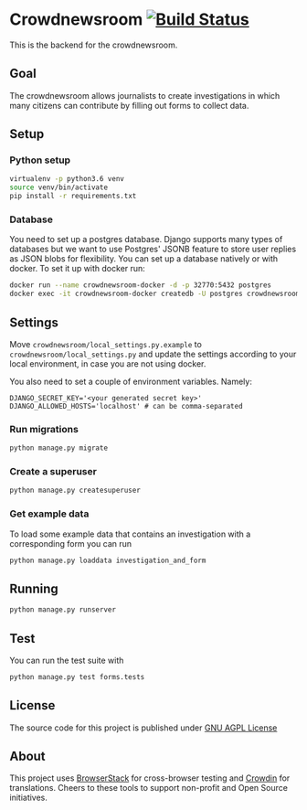 # Crowdnewsroom [![Build Status](https://travis-ci.org/correctiv/crowdnewsroom-backend.svg?branch=master)](https://travis-ci.org/correctiv/crowdnewsroom-backend)

This is the backend for the crowdnewsroom.


## Goal

The crowdnewsroom allows journalists to create investigations in which many citizens can contribute by filling out forms to collect data.

## Setup

### Python setup
```bash
virtualenv -p python3.6 venv
source venv/bin/activate
pip install -r requirements.txt
```

### Database
You need to set up a postgres database. Django supports many types of databases but we want to use Postgres' JSONB feature
to store user replies as JSON blobs for flexibility.
You can set up a database natively or with docker. To set it up with docker run:
```bash
docker run --name crowdnewsroom-docker -d -p 32770:5432 postgres
docker exec -it crowdnewsroom-docker createdb -U postgres crowdnewsroom
```

## Settings

Move `crowdnewsroom/local_settings.py.example` to `crowdnewsroom/local_settings.py` and update the settings according to your local environment, in case you are not using docker.

You also need to set a couple of environment variables. Namely:
```
DJANGO_SECRET_KEY='<your generated secret key>'
DJANGO_ALLOWED_HOSTS='localhost' # can be comma-separated
```

### Run migrations
```bash
python manage.py migrate
```

### Create a superuser
```bash
python manage.py createsuperuser
```

### Get example data
To load some example data that contains an investigation with a corresponding form you can run
```bash
python manage.py loaddata investigation_and_form
```

## Running
```bash
python manage.py runserver
```

## Test
You can run the test suite with
```bash
python manage.py test forms.tests
```

## License
The source code for this project is published under [GNU AGPL License](https://github.com/correctiv/crowdnewsroom-backend/blob/master/LICENSE)

## About
This project uses [BrowserStack](https://www.browserstack.com/) for cross-browser testing and [Crowdin](https://crowdin.com) for translations. Cheers to these tools to support non-profit and Open Source initiatives.

